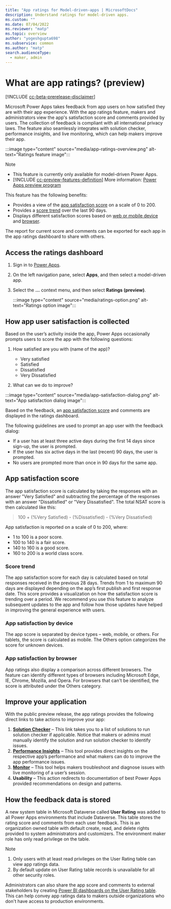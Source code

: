 ```yaml
---
title: "App ratings for Model-driven-apps | MicrosoftDocs"
description: Understand ratings for model-driven apps. 
ms.custom: ""
ms.date: 07/04/2022
ms.reviewer: "matp"
ms.topic: overview
author: "yogeshgupta698"
ms.subservice: common
ms.author: "matp"
search.audienceType: 
  - maker, admin
---
```

# What are app ratings? (preview)

[!INCLUDE [cc-beta-prerelease-disclaimer](../../includes/cc-beta-prerelease-disclaimer.md)]

Microsoft Power Apps takes feedback from app users on how satisfied they are with their app experience. With the app ratings feature, makers and administrators view the app's satisfaction score and comments provided by users. The collection of feedback is compliant with all international privacy laws. The feature also seamlessly integrates with solution checker, performance insights, and live monitoring, which can help makers improve their app.

:::image type="content" source="media/app-ratings-overview.png" alt-text="Ratings feature image":::

>[!NOTE]
> - This feature is currently only available for model-driven Power Apps.
> - [!INCLUDE [cc-preview-features-definition](../../includes/cc-preview-features-definition.md)] More information: [Power Apps preview program](../powerapps-preview-program.md)

This feature has the following benefits: 
- Provides a view of the [app satisfaction score](#app-satisfaction-score) on a scale of 0 to 200. 
- Provides a [score trend](#score-trend) over the last 90 days.
- Displays different satisfaction scores based on [web or mobile device](#app-satisfaction-by-device) and [browser](#app-satisfaction-by-browser).

The report for current score and comments can be exported for each app in the app ratings dashboard to share with others.

## Access the ratings dashboard

1. Sign in to [Power Apps](https://make.powerapps.com). 

1. On the left navigation pane, select **Apps**, and then select a model-driven app.

1. Select the **...** context menu, and then select **Ratings (preview)**.

   :::image type="content" source="media/ratings-option.png" alt-text="Ratings option image":::

## How app user satisfaction is collected

Based on the user’s activity inside the app, Power Apps occasionally prompts users to score the app with the following questions:

1. How satisfied are you with (name of the app)?

   - Very satisfied
   - Satisfied
   - Dissatisfied
   - Very Dissatisfied

1. What can we do to improve?

:::image type="content" source="media/app-satisfaction-dialog.png" alt-text="App satisfaction dialog image":::

Based on the feedback, an [app satisfaction score](#app-satisfaction-score) and comments are displayed in the ratings dashboard.

The following guidelines are used to prompt an app user with the feedback dialog:
-	If a user has at least three active days during the first 14 days since sign-up, the user is prompted.
-	If the user has six active days in the last (recent) 90 days, the user is prompted.
-	No users are prompted more than once in 90 days for the same app.

## App satisfaction score

The app satisfaction score is calculated by taking the responses with an answer "Very Satisfied" and subtracting the percentage of the responses with an answer "Dissatisfied" or "Very Dissatisfied". The total NSAT score is then calculated like this:

>100 + (%Very Satisfied) - (%Dissatisfied) - (%Very Dissatisfied)

 App satisfaction is reported on a scale of 0 to 200, where:

- 1 to 100 is a poor score.
- 100 to 140 is a fair score.
- 140 to 160 is a good score.
- 160 to 200 is a world class score.

### Score trend

The app satisfaction score for each day is calculated based on total responses received in the previous 28 days. Trends from 1 to maximum 90 days are displayed depending on the app’s first publish and first response date. This score provides a visualization on how the satisfaction score is trending over a period. We recommend you use this feature to analyze subsequent updates to the app and follow how those updates have helped in improving the general experience with users.

### App satisfaction by device

The app score is separated by device types – web, mobile, or others. For tablets, the score is calculated as mobile. The Others option categorizes the score for unknown devices.

### App satisfaction by browser

App ratings also display a comparison across different browsers. The feature can identify different types of browsers including Microsoft Edge, IE, Chrome, Mozilla, and Opera. For browsers that can't be identified, the score is attributed under the Others category.

## Improve your application

With the public preview release, the app ratings provides the following direct links to take actions to improve your app:
1. **[Solution Checker](../data-platform/use-powerapps-checker.md)** – This link takes you to a list of solutions to run solution checker if applicable. Notice that makers or admins must manually identify the solution and run solution checker to identify issues.
2. **[Performance Insights](performance-insights-overview.md)** – This tool provides direct insights on the respective app’s performance and what makers can do to improve the app performance issues.
3. **[Monitor](../model-driven-apps/monitor-page-checker.md)** – This tool helps makers troubleshoot and diagnose issues with live monitoring of a user’s session.
4. **Usability** – This action redirects to documentation of best Power Apps provided recommendations on design and patterns.

## How the feedback data is stored

A new system table in Microsoft Dataverse called **User Rating** was added to all Power Apps environments that include Dataverse. This table stores the rating score and comments from each user feedback. This is an organization owned table with default create, read, and delete rights provided to system administrators and customizers. The environment maker role has only read privilege on the table.

> [!Note]
> 1.	Only users with at least read privileges on the User Rating table can view app ratings data.
> 1.	By default update on User Rating table records is unavailable for all other security roles.

Administrators can also share the app score and comments to external stakeholders by creating [Power BI dashboards on the User Rating table](../data-platform/use-powerbi-dataverse.md). This can help convey app ratings data to makers outside organizations who don't have access to production environments.
